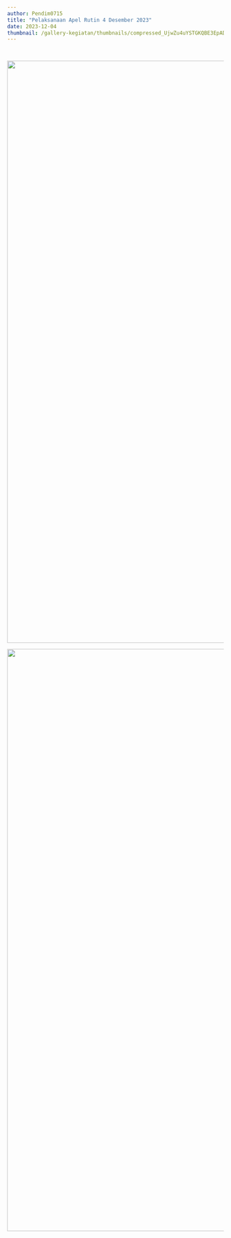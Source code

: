 ```yaml
---
author: Pendim0715
title: "Pelaksanaan Apel Rutin 4 Desember 2023"
date: 2023-12-04
thumbnail: /gallery-kegiatan/thumbnails/compressed_UjwZu4uYSTGKQBE3EpADvnRAlTjoOB43MEdDcqSt.png
---
```


<p><img src="/images/IS3UPV8prCWEWeNRt9jh.png" alt="" /></p>
<p><img src="/images/7D1PpOUpQ7ZoN3NxWju7.png" alt="" /></p>
<p><img src="/images/tRrOGmVgSj3ju6epqjjE.png" alt="" width="1080" height="1350" /></p>
<p><img src="/images/QYUmm1UotFJ06wpASoew.png" alt="" width="1080" height="1350" /></p>
<p><img src="/images/zziwjrr1ZWsxEDzA9LFu.png" alt="" /></p>
